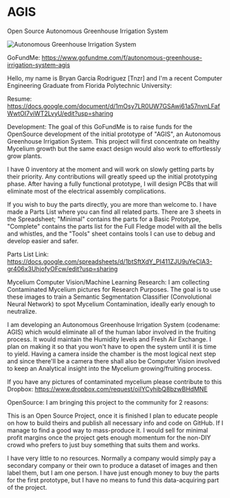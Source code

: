 # AGIS
Open Source Autonomous Greenhouse Irrigation System

![Autonomous Greenhouse Irrigation System](**http://url/to/img.png**https://lh3.googleusercontent.com/s2z8_Hnbyy60bYgljWcqil92-HX4X3v7pHTiFzcEZrDuJFR4vdcW2BF9S0qSJg65Aui00wZ9XId7AO5fE52lXQ31hVxMYJf8svIbfWn50r2_qehHoddijL-T4XOAHMEglqKWQa0PTyT1Hr2v5x1pDAkVOglG-bZyWDLpA49nb1EetpgT_ILFvgAwozaCZH5kwnEyUM7Brp0AetpncUYc6MUfbXZa7Fljyu3Jgth16VH2SbQ-Bs63N2EhGyYPH-CsGIPebFYnetTjANAMEcR6CycgC7SUhOA4dzA50gea_t68hTGcZ4VLebfxgMZltHxjgSIW7lumJidHRFs1vjvEzzwSiYfGQ5QsFCLsvnMTSiDf_eAljISifKlJ2WKu-MG677RlEEyfcEmM3UlUmIXi1Kz4R8hQrRuPUaJoPbw7jEsuO28Fq3dIAVOFK3LIhnD5g_luZ5kfjn2jZfYKC1MDcKfzByMI-8sYUVaQvqrQRfON-15loi__JaDekGbHnnR5ZVcFbaZDSssx4J5RK54QE3ZpQlFPpPM9AGGVd2FRqSmRDrPt_GJMicubM6PF9FRBrdJBrRJaVuhbdJ-A3Iupjg_Q1aphTZ935BLfXCYWANHMB__2UchVAJcT5fs1EsoVg_-5XwQIr1hxH1xna9zGA_SF8uDoMFOdtASdxMehpRu_VR5wLCGJ_LwqkCKYSTRqVE79BR4p-MU1N6S0YMG5HKO39UCaWSi6JfRm4KZ0NBSxTlgqJBB-M5Gy2jloGb4sDv_CgWSL32_XI4yjFB4nGEY7c-f-eWjq3YKt4wOntUWkKLzNp9o52URoChbGgyoUNBEnKPXt621dTCnrzalHj_RUON5XTHXbADc0E92GzXWOnXlnx9reogbbe-dT0HQxzIwUYXmvF2OuuFzhonBh6k9ypN6CzZjtLDgcQjjTcBRzw7CI4Q=s768-no?authuser=0)


GoFundMe: https://www.gofundme.com/f/autonomous-greenhouse-irrigation-system-agis

Hello, my name is Bryan Garcia Rodriguez [Tnzr] and I'm a recent Computer Engineering Graduate from Florida Polytechnic University:

Resume: https://docs.google.com/document/d/1mOsy7LR0UW7GSAwi61a57nvnLFafWwtOI7viWT2LvyU/edit?usp=sharing

Development:
The goal of this GoFundMe is to raise funds for the OpenSource development of the initial prototype of "AGIS", an Autonomous Greenhouse Irrigation System. This project will first concentrate on healthy Mycelium growth but the same exact design would also work to effortlessly grow plants.

I have 0 inventory at the moment and will work on slowly getting parts by their priority. Any contributions will greatly speed up the initial prototyping phase. After having a fully functional prototype, I will design PCBs that will eliminate most of the electrical assembly complications.

If you wish to buy the parts directly, you are more than welcome to. I have made a Parts List where you can find all related parts. There are 3 sheets in the Spreadsheet; "Minimal" contains the parts for a Basic Prototype, "Complete" contains the parts list for the Full Fledge model with all the bells and whistles, and the "Tools" sheet contains tools I can use to debug and develop easier and safer.

Parts List Link: https://docs.google.com/spreadsheets/d/1btSftXdY_PI411ZJU9uYeClA3-gr406x3UhjofyOFcw/edit?usp=sharing

Mycelium Computer Vision/Machine Learning Research:
I am collecting Contaminated Mycelium pictures for Research Purposes. The goal is to use these images to train a Semantic Segmentation Classifier (Convolutional Neural Network) to spot Mycelium Contamination, ideally early enough to neutralize.

I am developing an Autonomous Greenhouse Irrigation System (codename: AGIS) which would eliminate all of the human labor involved in the fruiting process. It would maintain the Humidity levels and Fresh Air Exchange. I plan on making it so that you won't have to open the system until it is time to yield. Having a camera inside the chamber is the most logical next step and since there'll be a camera there shall also be Computer Vision involved to keep an Analytical insight into the Mycelium growing/fruiting process.

If you have any pictures of contaminated mycelium please contribute to this Dropbox: https://www.dropbox.com/request/oiIYCyhibQ8bzwBHdMNE

OpenSource:
I am bringing this project to the community for 2 reasons:

This is an Open Source Project, once it is finished I plan to educate people on how to build theirs and publish all necessary info and code on GitHub. If I manage to find a good way to mass-produce it. I would sell for minimal profit margins once the project gets enough momentum for the non-DIY crowd who prefers to just buy something that suits them and works.

I have very little to no resources. Normally a company would simply pay a secondary company or their own to produce a dataset of images and then label them, but I am one person. I have just enough money to buy the parts for the first prototype, but I have no means to fund this data-acquiring part of the project.
